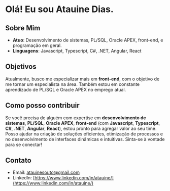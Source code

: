 # Olá! Eu sou **Atauine Dias**.

## Sobre Mim
- **Atuo**: Desenvolvimento de sistemas, PL/SQL, Oracle APEX, front-end, e programação em geral.
- **Linguagens**: Javascript, Typescript, C#, .NET, Angular, React

## Objetivos
Atualmente, busco me especializar mais em **front-end**, com o objetivo de me tornar um especialista na área. Também estou em constante aprendizado de PL/SQL e Oracle APEX no emprego atual.

## Como posso contribuir
Se você precisa de alguém com expertise em **desenvolvimento de sistemas**, **PL/SQL**, **Oracle APEX**, **front-end** (com **Javascript**, **Typescript**, **C#**, **.NET**, **Angular**, **React**), estou pronto para agregar valor ao seu time. Posso ajudar na criação de soluções eficientes, otimização de processos e no desenvolvimento de interfaces dinâmicas e intuitivas. Sinta-se à vontade para se conectar!


## Contato
- Email: [atauinesouto@gmail.com](mailto:atauinesouto@gmail.com)
- LinkedIn: [https://www.linkedin.com/in/atauine/](https://www.linkedin.com/in/atauine/)
